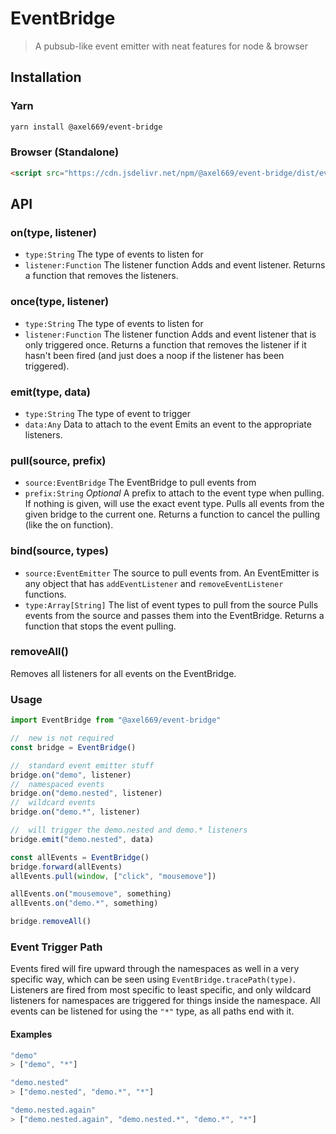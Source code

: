 # EventBridge
> A pubsub-like event emitter with neat features for node & browser

## Installation

### Yarn
```bash
yarn install @axel669/event-bridge
```

### Browser (Standalone)
```html
<script src="https://cdn.jsdelivr.net/npm/@axel669/event-bridge/dist/event-bridge.js"></script>
```

## API

### on(type, listener)
- `type:String` The type of events to listen for
- `listener:Function` The listener function
Adds and event listener. Returns a function that removes the listeners.

### once(type, listener)
- `type:String` The type of events to listen for
- `listener:Function` The listener function
Adds and event listener that is only triggered once. Returns a function that
removes the listener if it hasn't been fired (and just does a noop if the
listener has been triggered).

### emit(type, data)
- `type:String` The type of event to trigger
- `data:Any` Data to attach to the event
Emits an event to the appropriate listeners.

### pull(source, prefix)
- `source:EventBridge` The EventBridge to pull events from
- `prefix:String` *Optional* A prefix to attach to the event type when
    pulling. If nothing is given, will use the exact event type.
Pulls all events from the given bridge to the current one. Returns a function
to cancel the pulling (like the on function).

### bind(source, types)
- `source:EventEmitter` The source to pull events from. An EventEmitter is any
    object that has `addEventListener` and `removeEventListener` functions.
- `type:Array[String]` The list of event types to pull from the source
Pulls events from the source and passes them into the EventBridge. Returns a
function that stops the event pulling.

### removeAll()
Removes all listeners for all events on the EventBridge.

### Usage
```js
import EventBridge from "@axel669/event-bridge"

//  new is not required
const bridge = EventBridge()

//  standard event emitter stuff
bridge.on("demo", listener)
//  namespaced events
bridge.on("demo.nested", listener)
//  wildcard events
bridge.on("demo.*", listener)

//  will trigger the demo.nested and demo.* listeners
bridge.emit("demo.nested", data)

const allEvents = EventBridge()
bridge.forward(allEvents)
allEvents.pull(window, ["click", "mousemove"])

allEvents.on("mousemove", something)
allEvents.on("demo.*", something)

bridge.removeAll()
```

### Event Trigger Path
Events fired will fire upward through the namespaces as well in a very specific
way, which can be seen using `EventBridge.tracePath(type)`. Listeners are fired
from most specific to least specific, and only wildcard listeners for namespaces
are triggered for things inside the namespace. All events can be listened for
using the `"*"` type, as all paths end with it.

#### Examples
```js
"demo"
> ["demo", "*"]

"demo.nested"
> ["demo.nested", "demo.*", "*"]

"demo.nested.again"
> ["demo.nested.again", "demo.nested.*", "demo.*", "*"]
```

